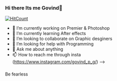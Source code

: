 ### Hi there Its me Govind👋

[![HitCount](http://hits.dwyl.com/govindpg/govindpg.svg)](http://hits.dwyl.com/govindpg/govindpg)


- 🔭 I’m currently working on Premier & Photoshop
- 🌱 I’m currently learning After effects
- 👯 I’m looking to collaborate on Graphic desginers
- 🤔 I’m looking for help with Programming
- 💬 Ask me about anything
- 📫 How to reach me through insta (https://www.instagram.com/govind_p_g/)
-->
###
   Be fearless
